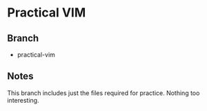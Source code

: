 Practical VIM
=============

Branch
------

* practical-vim

Notes
-----

This branch includes just the files required for practice. Nothing too interesting.
